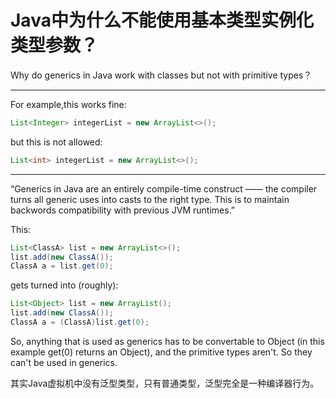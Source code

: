 # Java中为什么不能使用基本类型实例化类型参数？

Why do generics in Java work with classes but not with primitive types？

---

For example,this works fine:

```java
List<Integer> integerList = new ArrayList<>();
```

but this is not allowed:

```java
List<int> integerList = new ArrayList<>();
```

---

“Generics in Java are an entirely compile-time construct —— the compiler turns all generic uses into casts to the right type. This is to maintain backwords compatibility with previous JVM runtimes.”

This:

```java
List<ClassA> list = new ArrayList<>();
list.add(new ClassA());
ClassA a = list.get(0);
```

gets turned into (roughly):

```java
List<Object> list = new ArrayList();
list.add(new ClassA());
ClassA a = (ClassA)list.get(0);
```

So, anything that is used as generics has to be convertable to Object (in this example get(0) returns an Object), and the primitive types aren't. So they can't be used in generics.

其实Java虚拟机中没有泛型类型，只有普通类型，泛型完全是一种编译器行为。

